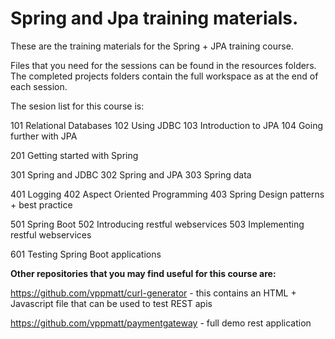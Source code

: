 # Spring and Jpa training materials.

These are the training materials for the Spring + JPA training course.

Files that you need for the sessions can be found in the resources folders. The completed projects folders contain the full workspace as at the end of each session.

The sesion list for this course is:

101	Relational Databases
102 Using JDBC
103 Introduction to JPA
104 Going further with JPA

201 Getting started with Spring

301 Spring and JDBC
302 Spring and JPA
303 Spring data

401 Logging
402 Aspect Oriented Programming
403 Spring Design patterns + best practice 

501 Spring Boot
502 Introducing restful webservices
503 Implementing restful webservices

601 Testing Spring Boot applications

**Other repositories that you may find useful for this course are:**

https://github.com/vppmatt/curl-generator  - this contains an HTML + Javascript file that can be used to test REST apis

https://github.com/vppmatt/paymentgateway - full demo rest application
